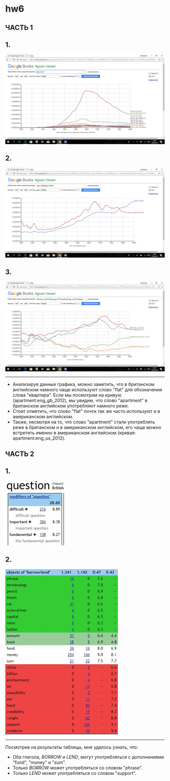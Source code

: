 # hw6
## ЧАСТЬ 1
## 1.
![alt-текст](https://github.com/ESDymova/hw6/blob/master/Ngram.jpg) 
## 2. 
![alt-текст](https://github.com/ESDymova/hw6/blob/master/Ngram2.jpg) 
## 3. 
![alt-текст](https://github.com/ESDymova/hw6/blob/master/Ngram3.jpg)
***
+ Анализируя данные графика, можно заметить, что в британском английском намного чаще используют слово "flat" для обозначения слова "квартира". Если мы посмотрим на кривую (apartment:eng_gb_2012), мы увидим, что слово "apartment" в британском английском употребляют намного реже.
+ Стоит отметить, что слово "flat" почти так же часто используют и в американском английском. 
+ Также, несмотря на то, что слово "apartment" стали употреблять реже в британском и в американском английском, его чаще можно встретить именно в американском английском (кривая: apartment:eng_us_2012). 
## ЧАСТЬ 2
## 1.
![alt-текст](https://github.com/ESDymova/hw6/blob/master/BNC.jpg) 
## 2.
![alt-текст](https://github.com/ESDymova/hw6/blob/master/Sketch%20diff.jpg) 
*** 
Посмотрев на результаты таблицы, мне удалось узнать, что: 
+ Оба глагола, *BORROW* и *LEND*, могут употребляться с дополнениями "fund", "money" и "sum". 
+ Только *BORROW* может употребляться со словом "phrase". 
+ Только *LEND* может употребляться со словом "support". 

